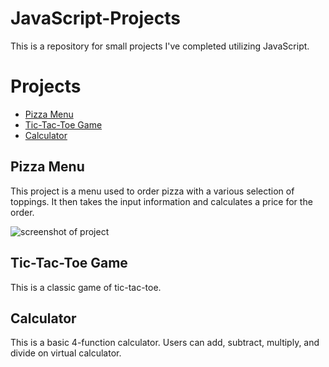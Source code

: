 # JavaScript-Projects

This is a repository for small projects I've completed utilizing JavaScript.

# Projects
- [Pizza Menu](https://github.com/sjensen88/JavaScript-Projects/blob/5755ac99846a32ab6d3ad08b5e155e274db4b50b/Basic%20JavaScript%20Projects/Pizza_Project/pizza.html)
- [Tic-Tac-Toe Game](https://github.com/sjensen88/JavaScript-Projects/blob/5755ac99846a32ab6d3ad08b5e155e274db4b50b/Basic%20JavaScript%20Projects/TicTacToe/tictactoe.html)
- [Calculator](https://github.com/sjensen88/JavaScript-Projects/blob/5755ac99846a32ab6d3ad08b5e155e274db4b50b/Basic%20JavaScript%20Projects/Calculator/calculator.html)

## Pizza Menu
This project is a menu used to order pizza with a various selection of toppings. It then takes the input information and calculates a price for the order.

![screenshot of project](./pizzaproject.images.pizza.png)

## Tic-Tac-Toe Game
This is a classic game of tic-tac-toe.

## Calculator
This is a basic 4-function calculator. Users can add, subtract, multiply, and divide on virtual calculator.

